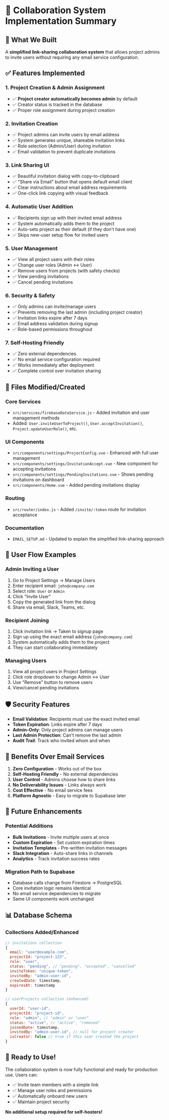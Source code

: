 # 🤝 Collaboration System Implementation Summary

## 🎯 What We Built

A **simplified link-sharing collaboration system** that allows project admins to invite users without requiring any email service configuration.

## ✅ Features Implemented

### 1. **Project Creation & Admin Assignment**
- ✅ **Project creator automatically becomes admin** by default
- ✅ Creator status is tracked in the database
- ✅ Proper role assignment during project creation

### 2. **Invitation Creation**
- ✅ Project admins can invite users by email address
- ✅ System generates unique, shareable invitation links
- ✅ Role selection (Admin/User) during invitation
- ✅ Email validation to prevent duplicate invitations

### 3. **Link Sharing UI**
- ✅ Beautiful invitation dialog with copy-to-clipboard
- ✅ "Share via Email" button that opens default email client
- ✅ Clear instructions about email address requirements
- ✅ One-click link copying with visual feedback

### 4. **Automatic User Addition**
- ✅ Recipients sign up with their invited email address
- ✅ System automatically adds them to the project
- ✅ Auto-sets project as their default (if they don't have one)
- ✅ Skips new-user setup flow for invited users

### 5. **User Management**
- ✅ View all project users with their roles
- ✅ Change user roles (Admin ↔ User)
- ✅ Remove users from projects (with safety checks)
- ✅ View pending invitations
- ✅ Cancel pending invitations

### 6. **Security & Safety**
- ✅ Only admins can invite/manage users
- ✅ Prevents removing the last admin (including project creator)
- ✅ Invitation links expire after 7 days
- ✅ Email address validation during signup
- ✅ Role-based permissions throughout

### 7. **Self-Hosting Friendly**
- ✅ Zero external dependencies
- ✅ No email service configuration required
- ✅ Works immediately after deployment
- ✅ Complete control over invitation sharing

## 📁 Files Modified/Created

### Core Services
- `src/services/firebaseDataService.js` - Added invitation and user management methods
- Added: `User.inviteUserToProject()`, `User.acceptInvitation()`, `Project.updateUserRole()`, etc.

### UI Components
- `src/components/settings/ProjectConfig.vue` - Enhanced with full user management
- `src/components/settings/InvitationAccept.vue` - New component for accepting invitations
- `src/components/settings/PendingInvitations.vue` - Shows pending invitations on dashboard
- `src/components/Home.vue` - Added pending invitations display

### Routing
- `src/router/index.js` - Added `/invite/:token` route for invitation acceptance

### Documentation
- `EMAIL_SETUP.md` - Updated to explain the simplified link-sharing approach

## 🔄 User Flow Examples

### Admin Inviting a User
1. Go to Project Settings → Manage Users
2. Enter recipient email: `john@company.com`
3. Select role: `User` or `Admin`
4. Click "Invite User"
5. Copy the generated link from the dialog
6. Share via email, Slack, Teams, etc.

### Recipient Joining
1. Click invitation link → Taken to signup page
2. Sign up using the exact email address (`john@company.com`)
3. System automatically adds them to the project
4. They can start collaborating immediately

### Managing Users
1. View all project users in Project Settings
2. Click role dropdown to change Admin ↔ User
3. Use "Remove" button to remove users
4. View/cancel pending invitations

## 🛡️ Security Features

- **Email Validation**: Recipients must use the exact invited email
- **Token Expiration**: Links expire after 7 days
- **Admin-Only**: Only project admins can manage users
- **Last Admin Protection**: Can't remove the last admin
- **Audit Trail**: Track who invited whom and when

## 🚀 Benefits Over Email Services

1. **Zero Configuration** - Works out of the box
2. **Self-Hosting Friendly** - No external dependencies
3. **User Control** - Admins choose how to share links
4. **No Deliverability Issues** - Links always work
5. **Cost Effective** - No email service fees
6. **Platform Agnostic** - Easy to migrate to Supabase later

## 🔮 Future Enhancements

### Potential Additions
- **Bulk Invitations** - Invite multiple users at once
- **Custom Expiration** - Set custom expiration times
- **Invitation Templates** - Pre-written invitation messages
- **Slack Integration** - Auto-share links in channels
- **Analytics** - Track invitation success rates

### Migration Path to Supabase
- Database calls change from Firestore → PostgreSQL
- Core invitation logic remains identical
- No email service dependencies to migrate
- Same UI components work unchanged

## 📊 Database Schema

### Collections Added/Enhanced
```javascript
// invitations collection
{
  email: "user@example.com",
  projectId: "project-123", 
  role: "user",
  status: "pending", // "pending", "accepted", "cancelled"
  inviteToken: "unique-token",
  invitedBy: "admin-user-id",
  createdDate: timestamp,
  expiresAt: timestamp
}

// userProjects collection (enhanced)
{
  userId: "user-id",
  projectId: "project-id",
  role: "admin", // "admin" or "user"
  status: "active", // "active", "removed" 
  joinedDate: timestamp,
  invitedBy: "admin-user-id", // null for project creator
  isCreator: false // true if this user created the project
}
```

## 🎉 Ready to Use!

The collaboration system is now fully functional and ready for production use. Users can:
- ✅ Invite team members with a simple link
- ✅ Manage user roles and permissions  
- ✅ Automatically onboard new users
- ✅ Maintain project security

**No additional setup required for self-hosters!** 